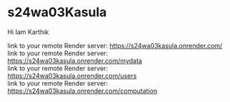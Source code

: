 # s24wa03Kasula

Hi Iam Karthik

 link to your remote Render server: https://s24wa03kasula.onrender.com/<br>
 link to your remote Render server: https://s24wa03kasula.onrender.com/mydata<br>
 link to your remote Render server: https://s24wa03kasula.onrender.com/users<br>
 link to your remote Render server: https://s24wa03kasula.onrender.com/computation<br>